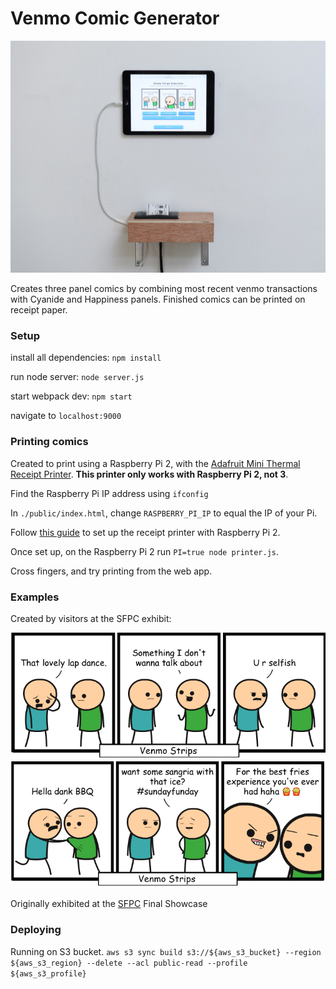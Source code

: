 # Venmo Comic Generator

![Venmo Strip Example](./readme_images/venmo-bots.jpg)

Creates three panel comics by combining most recent venmo transactions with Cyanide and Happiness panels. Finished comics can be printed on receipt paper.

### Setup
install all dependencies: `npm install`

run node server: `node server.js`

start webpack dev: `npm start`

navigate to `localhost:9000`

### Printing comics

Created to print using a Raspberry Pi 2, with the [Adafruit Mini Thermal Receipt Printer](https://www.adafruit.com/product/597). **This printer only works with Raspberry Pi 2, not 3**.

Find the Raspberry Pi IP address using `ifconfig`

In `./public/index.html`, change `RASPBERRY_PI_IP` to equal the IP of your Pi.

Follow [this guide](https://learn.adafruit.com/networked-thermal-printer-using-cups-and-raspberry-pi/connect-and-configure-printer) to set up the receipt printer with Raspberry Pi 2.

Once set up, on the Raspberry Pi 2 run `PI=true node printer.js`.

Cross fingers, and try printing from the web app.

### Examples

Created by visitors at the SFPC exhibit:

![Venmo Strip Example](./readme_images/example.png)
![Venmo Strip Example](./readme_images/example4.png)

Originally exhibited at the [SFPC](http://sfpc.io/) Final Showcase

### Deploying 

Running on S3 bucket.
`aws s3 sync build s3://${aws_s3_bucket} --region ${aws_s3_region} --delete --acl public-read --profile ${aws_s3_profile}`
